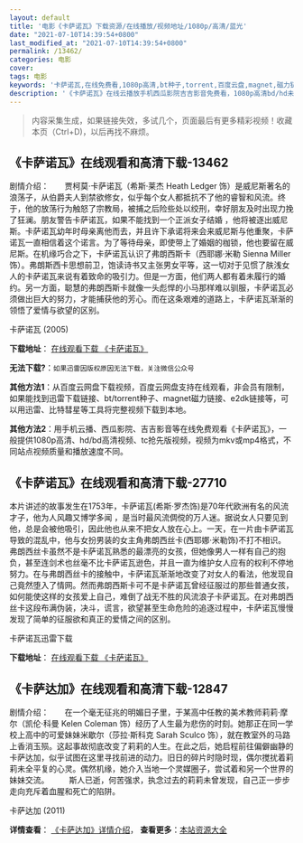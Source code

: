 ```yaml
---
layout: default
title: '电影《卡萨诺瓦》下载资源/在线播放/视频地址/1080p/高清/蓝光'
date: "2021-07-10T14:39:54+0800"
last_modified_at: "2021-07-10T14:39:54+0800"
permalink: /13462/
categories: 电影
cover:
tags: 电影
keywords: '卡萨诺瓦,在线免费看,1080p高清,bt种子,torrent,百度云盘,magnet,磁力链,迅雷下载资源'
description: '《卡萨诺瓦》在线云播放手机西瓜影院吉吉影音免费看，1080p高清bd/hd未删减完整版和tc抢先枪版，mkv/mp4格式，附带bt/torrent种子、magnet/磁力链、百度云盘、网盘资源迅雷下载链接'
---
```


>内容采集生成，如果链接失效，多试几个，页面最后有更多精彩视频！收藏本页（Ctrl+D)，以后再找不麻烦。


## 《卡萨诺瓦》在线观看和高清下载-13462

剧情介绍：　　贾柯莫·卡萨诺瓦（希斯·莱杰 Heath Ledger 饰）是威尼斯著名的浪荡子，从伯爵夫人到禁欲修女，似乎每个女人都抵抗不了他的睿智和风流。终于，他的放荡行为触怒了宗教局，被捕之后险些处以绞刑，幸好朋友及时出现力挽了狂澜。朋友警告卡萨诺瓦，如果不能找到一个正派女子结婚 ，他将被逐出威尼斯。卡萨诺瓦幼年时母亲离他而去，并且许下承诺将来会来威尼斯与他重聚，卡萨诺瓦一直相信着这个诺言。为了等待母亲，即使带上了婚姻的枷锁，他也要留在威尼斯。在机缘巧合之下，卡萨诺瓦认识了弗朗西斯卡（西耶娜·米勒 Sienna Miller 饰）。弗朗斯西卡思想前卫，饱读诗书又主张男女平等，这一切对于见惯了肤浅女人的卡萨诺瓦来说有着致命的吸引力。但是一方面，他们两人都有着未履行的婚约。另一方面，聪慧的弗朗西斯卡就像一头彪悍的小马那样难以驯服，卡萨诺瓦必须做出巨大的努力，才能捕获他的芳心。而在这条艰难的道路上，卡萨诺瓦渐渐的领悟了爱情与欲望的区别。


卡萨诺瓦 (2005)

**下载地址**： [在线观看下载 《卡萨诺瓦》](https://www.btbtdy.me/btdy/dy5775.html) 


**无法下载?**：`如果迅雷因版权原因无法下载，关注微信公众号 `

**其他方法1**：从百度云网盘下载视频，百度云网盘支持在线观看，非会员有限制，如果能找到迅雷下载链接、bt/torrent种子、magnet磁力链接、e2dk链接等，可以用迅雷、比特彗星等工具将完整视频下载到本地。

**其他方法2**：用手机云播、西瓜影院、吉吉影音等在线免费观看《卡萨诺瓦》，一般提供1080p高清、hd/bd高清视频、tc抢先版视频，视频为mkv或mp4格式，不同站点视频质量和播放速度不同。


## 《卡萨诺瓦》在线观看和高清下载-27710

本片讲述的故事发生在1753年，卡萨诺瓦(希斯·罗杰饰)是70年代欧洲有名的风流才子，他为人风趣又博学多闻 ，是当时最风流倜傥的万人迷。据说女人只要见到他，总是会被他吸引，因此他也从来不把女人放在心上。一天，在一片由卡萨诺瓦导致的混乱中，他与女扮男装的女主角弗朗西丝卡(西耶娜·米勒饰)不打不相识。弗朗西丝卡虽然不是卡萨诺瓦熟悉的最漂亮的女孩，但她像男人一样有自己的抱负，甚至连剑术也丝毫不比卡萨诺瓦逊色，并且一直为维护女人应有的权利不停地努力。在与弗朗西丝卡的接触中，卡萨诺瓦渐渐地改变了对女人的看法，他发现自己竟然堕入了情网。然而弗朗西斯卡可不是卡萨诺瓦曾经征服过的那些普通女孩，如何能使这样的女孩爱上自己，难倒了战无不胜的风流浪子卡萨诺瓦。在对弗朗西丝卡这段布满伪装，决斗，谎言，欲望甚至生命危险的追逐过程中，卡萨诺瓦慢慢发现了简单的征服欲和真正的爱情之间的区别。


卡萨诺瓦迅雷下载

**下载地址**： [在线观看下载 《卡萨诺瓦》](https://www.993dy.com//vod-detail-id-20742.html) 


## 《卡萨达加》在线观看和高清下载-12847

剧情介绍：　　在一个毫无征兆的明媚日子里，于某高中任教的美术教师莉莉·摩尔（凯伦·科曼 Kelen Coleman 饰）经历了人生最为悲伤的时刻。她那正在同一学校上高中的可爱妹妹米歇尔（莎拉·斯科克 Sarah Sculco 饰），就在教室外的马路上香消玉殒。这起事故彻底改变了莉莉的人生。在此之后，她启程前往偏僻幽静的卡萨达加，似乎试图在这里寻找前进的动力。旧日的碎片时隐时现，偶尔搅扰着莉莉未全平复的心灵。偶然机缘，她介入当地一个灵媒圈子，尝试着和另一个世界的妹妹交流。  　　斯人已逝，何苦强求，执念过去的莉莉未曾发现，自己正一步步走向充斥着血腥和死亡的陷阱。


卡萨达加 (2011)

**详情查看**： [《卡萨达加》详情介绍](/movie/12847/)， **查看更多**：[本站资源大全](/movie/t/all/)

